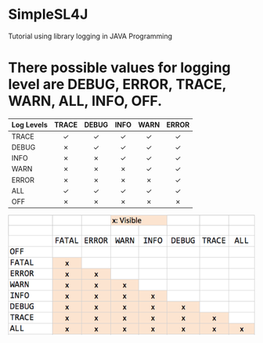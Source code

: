 # SimpleSL4J
 Tutorial using library logging in JAVA Programming

# There possible values for logging level are DEBUG, ERROR, TRACE, WARN, ALL, INFO, OFF.
|Log Levels| TRACE | DEBUG | INFO | WARN | ERROR |
|----------|:-----:|:-----:|:----:|:----:|:-----:|
|TRACE     |   ✓   |   ✓   |  ✓   |  ✓   |  ✓    |
|DEBUG     |   ✗   |   ✓   |  ✓   |  ✓   |  ✓    |
|INFO	   |   ✗   |   ✗   |  ✓   |  ✓   |  ✓    |
|WARN	   |   ✗   |   ✗   |  ✗   |  ✓   |  ✓    |
|ERROR	   |   ✗   |   ✗   |  ✗   |  ✗   |  ✓    |
|ALL	   |   ✓   |   ✓   |  ✓   |  ✓   |  ✓    |
|OFF	   |   ✗   |   ✗   |  ✗   |  ✗   |  ✗    |

![Hirarki Level](https://github.com/muchanto1993/SimpleSL4J/blob/master/Hirarki%20Level.png)
